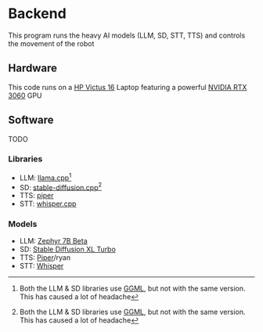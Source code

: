 # Backend
This program runs the heavy AI models (LLM, SD, STT, TTS) and controls the movement of the robot

## Hardware
This code runs on a [HP Victus 16](https://www.hp.com/us-en/shop/mdp/victus/victus-16) Laptop featuring a powerful [NVIDIA RTX 3060](https://www.nvidia.com/en-eu/geforce/graphics-cards/30-series/rtx-3060-3060ti/) GPU

## Software
TODO

### Libraries
- LLM: [llama.cpp](https://github.com/ggerganov/llama.cpp/tree/a0fc62661f0fd2a9edd10ae5617345bbbf972f42)[^1]
- SD: [stable-diffusion.cpp](https://github.com/leejet/stable-diffusion.cpp)[^1]
- TTS: [piper](https://github.com/rhasspy/piper)
- STT: [whisper.cpp](https://github.com/ggerganov/whisper.cpp)

### Models
- LLM: [Zephyr 7B Beta](https://huggingface.co/SamTheDev/zephyr-7b-beta-4bit-gguf/resolve/main/zephyr-q4.gguf)
- SD: [Stable Diffusion XL Turbo](https://huggingface.co/stabilityai/sdxl-turbo)
- TTS: [Piper](https://huggingface.co/rhasspy/piper-voices/resolve/main/en/en_US/ryan/high/)/ryan
- STT: [Whisper](https://huggingface.co/ggerganov/whisper.cpp/resolve/main/ggml-medium.en-q5_0.bin)

[^1]: Both the LLM & SD libraries use [GGML](https://github.com/ggerganov/ggml/tree/57869ad3b7b1f49ae18e3238b0d69a9467a8f068), but not with the same version. This has caused a lot of headache